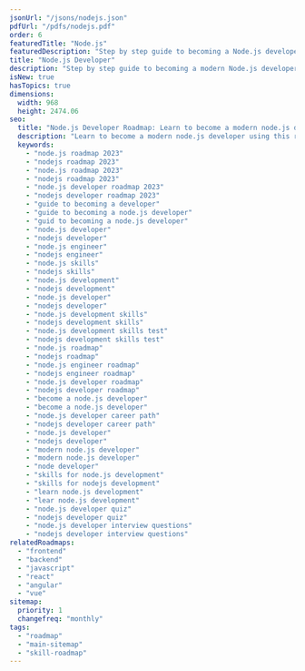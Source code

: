 ```yaml
---
jsonUrl: "/jsons/nodejs.json"
pdfUrl: "/pdfs/nodejs.pdf"
order: 6
featuredTitle: "Node.js"
featuredDescription: "Step by step guide to becoming a Node.js developer in 2023"
title: "Node.js Developer"
description: "Step by step guide to becoming a modern Node.js developer in 2023"
isNew: true
hasTopics: true
dimensions:
  width: 968
  height: 2474.06
seo:
  title: "Node.js Developer Roadmap: Learn to become a modern node.js developer"
  description: "Learn to become a modern node.js developer using this roadmap. Community driven, articles, resources, guides, interview questions, quizzes for modern node.js development."
  keywords:
    - "node.js roadmap 2023"
    - "nodejs roadmap 2023"
    - "node.js roadmap 2023"
    - "nodejs roadmap 2023"
    - "node.js developer roadmap 2023"
    - "nodejs developer roadmap 2023"
    - "guide to becoming a developer"
    - "guide to becoming a node.js developer"
    - "guid to becoming a node.js developer"
    - "node.js developer"
    - "nodejs developer"
    - "node.js engineer"
    - "nodejs engineer"
    - "node.js skills"
    - "nodejs skills"
    - "node.js development"
    - "nodejs development"
    - "node.js developer"
    - "nodejs developer"
    - "node.js development skills"
    - "nodejs development skills"
    - "node.js development skills test"
    - "nodejs development skills test"
    - "node.js roadmap"
    - "nodejs roadmap"
    - "node.js engineer roadmap"
    - "nodejs engineer roadmap"
    - "node.js developer roadmap"
    - "nodejs developer roadmap"
    - "become a node.js developer"
    - "become a node.js developer"
    - "node.js developer career path"
    - "nodejs developer career path"
    - "node.js developer"
    - "nodejs developer"
    - "modern node.js developer"
    - "modern node.js developer"
    - "node developer"
    - "skills for node.js development"
    - "skills for nodejs development"
    - "learn node.js development"
    - "lear node.js development"
    - "node.js developer quiz"
    - "nodejs developer quiz"
    - "node.js developer interview questions"
    - "nodejs developer interview questions"
relatedRoadmaps:
  - "frontend"
  - "backend"
  - "javascript"
  - "react"
  - "angular"
  - "vue"
sitemap:
  priority: 1
  changefreq: "monthly"
tags:
  - "roadmap"
  - "main-sitemap"
  - "skill-roadmap"
---
```


